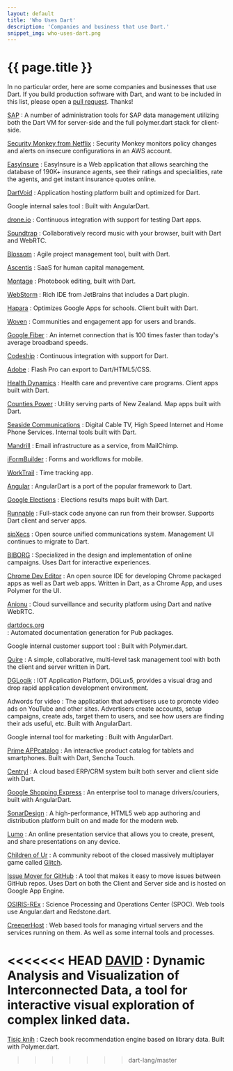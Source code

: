 ```yaml
---
layout: default
title: 'Who Uses Dart'
description: 'Companies and business that use Dart.'
snippet_img: who-uses-dart.png
---
```


# {{ page.title }}

In no particular order, here are some companies and businesses that use Dart.
If you build production software with Dart, and want
to be included in this list, please open a
[pull request](https://github.com/dart-lang/dartlang.org). Thanks!

[SAP](http://www.sap.com/)
: A number of administration tools for SAP data management utilizing both the 
Dart VM for server-side and the full polymer.dart stack for client-side.

[Security Monkey from Netflix](https://github.com/Netflix/security_monkey)
: Security Monkey monitors policy changes and alerts on insecure configurations in an AWS account.

[EasyInsure](https://www.easy.insure)
: EasyInsure is a Web application that allows searching the database of 190K+ insurance agents, see their ratings and specialities, rate the agents, and get instant insurance quotes online.

[DartVoid](http://www.dartvoid.com)
: Application hosting platform built and optimized for Dart. 

Google internal sales tool
: Built with AngularDart.

[drone.io](http://drone.io)
: Continuous integration with support for testing Dart apps.

[Soundtrap](https://www.soundtrap.com/)
: Collaboratively record music with your browser, built with Dart and WebRTC.

[Blossom](https://www.blossom.io/)
: Agile project management tool, built with Dart.

[Ascentis](http://www.ascentis.com/)
: SaaS for human capital management.

[Montage](http://www.montagebook.com/)
: Photobook editing, built with Dart.

[WebStorm](http://blog.jetbrains.com/webstorm/2013/11/webstorm-7-0-2-is-available/)
: Rich IDE from JetBrains that includes a Dart plugin.

[Hapara](http://hapara.com/)
: Optimizes Google Apps for schools. Client built with Dart.

[Woven](http://www.woven.org/)
: Communities and engagement app for users and brands.

[Google Fiber](https://fiber.google.com/about/)
: An internet connection that is 100 times faster than
  today's average broadband speeds.

[Codeship](https://www.codeship.io/)
: Continuous integration with support for Dart.

[Adobe](http://blogs.adobe.com/flashpro/2013/05/16/toolkit-for-dart-flash-pro/)
: Flash Pro can export to Dart/HTML5/CSS.

[Health Dynamics](http://www.healthdynamics.com/)
: Health care and preventive care programs. Client apps built with Dart.

[Counties Power](http://www.countiespower.com/)
: Utility serving parts of New Zealand. Map apps built with Dart.

[Seaside Communications](http://www.seaside.ns.ca/)
: Digital Cable TV, High Speed Internet and Home Phone Services. Internal
  tools built with Dart.

[Mandrill](http://mandrill.com/)
: Email infrastructure as a service, from MailChimp.

[iFormBuilder](https://www.iformbuilder.com/)
: Forms and workflows for mobile.

[WorkTrail](https://worktrail.net)
: Time tracking app.

[Angular](https://github.com/angular/angular.dart)
: AngularDart is a port of the popular framework to Dart.

[Google Elections](http://news.dartlang.org/2013/09/googles-german-election-map-powered-by.html)
: Elections results maps built with Dart.

[Runnable](http://runnable.com)
: Full-stack code anyone can run from their browser. Supports Dart client
  and server apps.
  
[sipXecs](http://sipfoundry.org)
: Open source unified communications system. Management UI continues to migrate
  to Dart.

[BIBORG](http://www.biborg.com/)
: Specialized in the design and implementation of online campaigns. Uses
  Dart for interactive experiences.

[Chrome Dev Editor](https://github.com/dart-lang/chromedeveditor)
: An open source IDE for developing Chrome packaged apps as well as Dart web apps.
  Written in Dart, as a Chrome App, and uses Polymer for the UI.

[Anionu](https://anionu.com)
: Cloud surveillance and security platform using Dart and native WebRTC.
  
[dartdocs.org](http://www.dartdocs.org)  
: Automated documentation generation for Pub packages.

Google internal customer support tool
: Built with Polymer.dart.

[Quire](https://quire.io/)
: A simple, collaborative, multi-level task management tool with both the client and server written in Dart.

[DGLogik](http://www.dglogik.com/)
: IOT Application Platform, DGLux5, provides a visual drag and drop rapid application development environment.

Adwords for video
: The application that advertisers use to promote video ads on YouTube
  and other sites. Advertisers create accounts, setup campaigns, create ads,
  target them to users, and see how users are finding their ads useful, etc.
  Built with AngularDart.

Google internal tool for marketing
: Built with AngularDart.

[Prime APPcatalog](http://www.primeapp.it/en)
: An interactive product catalog for tablets and smartphones. Built with Dart, Sencha Touch.

[Centryl](http://www.centryl.com)
: A cloud based ERP/CRM system built both server and client side with Dart. 

[Google Shopping Express](https://www.google.com/shopping/express/)
: An enterprise tool to manage drivers/couriers, built with AngularDart.

[SonarDesign](http://www.sonardesign.com)
: A high-performance, HTML5 web app authoring and distribution platform built on and made for the modern web.

[Lumo](http://lumo.sonardesign.com)
: An online presentation service that allows you to create, present, and share presentations on any device.

[Children of Ur](http://www.childrenofur.com/)
: A community reboot of the closed massively multiplayer game called [Glitch](http://glitchthegame.com).

[Issue Mover for GitHub](https://github-issue-mover.appspot.com/)
: A tool that makes it easy to move issues between GitHub repos. Uses Dart on both the Client and Server side and is hosted on Google App Engine.

[OSIRIS-REx](http://www.asteroidmission.org/)
: Science Processing and Operations Center (SPOC). Web tools use Angular.dart and Redstone.dart.

[CreeperHost](http://www.creeperhost.net/)
: Web based tools for managing virtual servers and the services running on them. As well as some internal tools and processes.

<<<<<<< HEAD
[DAVID](https://github.com/ins0m/DAVID)
: Dynamic Analysis and Visualization of Interconnected Data, a tool for interactive visual exploration of complex linked data. 
=======
[Tisíc knih](http://tisicknih.cz/)
: Czech book recommendation engine based on library data. Built with Polymer.dart.
>>>>>>> dart-lang/master
